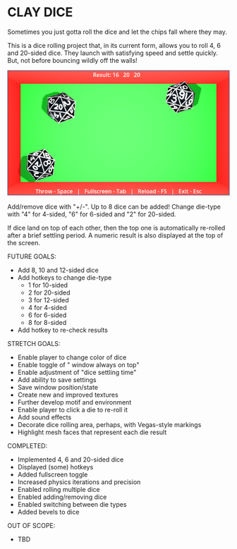 # CLAY DICE
Sometimes you just gotta roll the dice and let the chips fall where they may.

This is a dice rolling project that, in its current form, allows you to roll 4, 6 and 20-sided dice. They launch with satisfying speed and settle quickly. But, not before bouncing wildly off the walls!

<img src="./images/clay_dice.png">

Add/remove dice with "+/-". Up to 8 dice can be added! Change die-type with "4" for 4-sided,  "6" for 6-sided and "2" for 20-sided.

If dice land on top of each other, then the top one is automatically re-rolled after a brief settling period. A numeric result is also displayed at the top of the screen.

FUTURE GOALS:
- Add 8, 10 and 12-sided dice
- Add hotkeys to change die-type
  - 1 for 10-sided
  - 2 for 20-sided
  - 3 for 12-sided
  - 4 for 4-sided
  - 6 for 6-sided
  - 8 for 8-sided
- Add hotkey to re-check results

STRETCH GOALS:
- Enable player to change color of dice
- Enable toggle of " window always on top"
- Enable adjustment of "dice settling time"
- Add ability to save settings
- Save window position/state
- Create new and improved textures
- Further develop motif and environment
- Enable player to click a die to re-roll it
- Add sound effects
- Decorate dice rolling area, perhaps, with Vegas-style markings
- Highlight mesh faces that represent each die result

COMPLETED:
- Implemented 4, 6 and 20-sided dice
- Displayed (some) hotkeys
- Added fullscreen toggle
- Increased physics iterations and precision
- Enabled rolling multiple dice
- Enabled adding/removing dice
- Enabled switching between die types
- Added bevels to dice

OUT OF SCOPE:
- TBD
